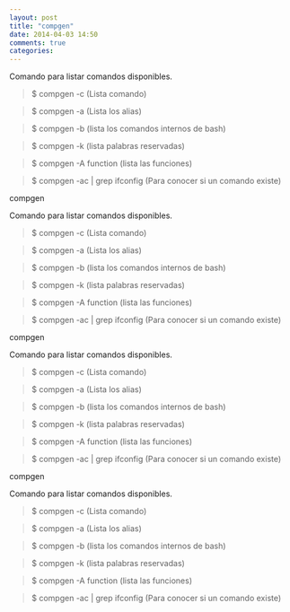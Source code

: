 ```yaml
---
layout: post
title: "compgen"
date: 2014-04-03 14:50
comments: true
categories: 
---
```

Comando para listar comandos disponibles.

>$ compgen -c (Lista comando)

>$ compgen -a (Lista los alias)

>$ compgen -b (lista los comandos internos de bash)

>$ compgen -k (lista palabras reservadas)

>$ compgen -A function (lista las funciones)

>$ compgen -ac | grep ifconfig (Para conocer si un comando existe)

compgen

Comando para listar comandos disponibles.

>$ compgen -c (Lista comando)

>$ compgen -a (Lista los alias)

>$ compgen -b (lista los comandos internos de bash)

>$ compgen -k (lista palabras reservadas)

>$ compgen -A function (lista las funciones)

>$ compgen -ac | grep ifconfig (Para conocer si un comando existe)

compgen

Comando para listar comandos disponibles.

>$ compgen -c (Lista comando)

>$ compgen -a (Lista los alias)

>$ compgen -b (lista los comandos internos de bash)

>$ compgen -k (lista palabras reservadas)

>$ compgen -A function (lista las funciones)

>$ compgen -ac | grep ifconfig (Para conocer si un comando existe)

compgen

Comando para listar comandos disponibles.

>$ compgen -c (Lista comando)

>$ compgen -a (Lista los alias)

>$ compgen -b (lista los comandos internos de bash)

>$ compgen -k (lista palabras reservadas)

>$ compgen -A function (lista las funciones)

>$ compgen -ac | grep ifconfig (Para conocer si un comando existe)

